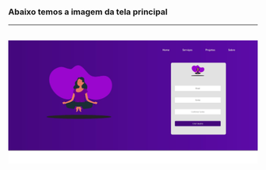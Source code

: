 <h3> Abaixo temos a imagem da tela principal </h3>

<hr>
<br>

<img src='./imagesFromGit/homePage.jpg'>